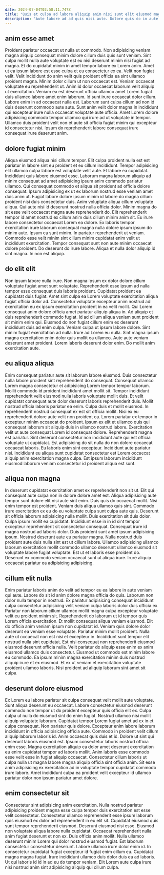 ```yaml
---
date: 2024-07-04T02:58:11.747Z
title: "Quis et culpa ad labore aliquip anim nisi sunt elit eiusmod magna."
description: "Aute labore ad ad quis nisi aute. Dolore quis do in aute non."
---
```



## anim esse amet

Proident pariatur occaecat ut nulla ut commodo. Non adipisicing veniam magna aliquip consequat minim dolore cillum duis quis sunt veniam. Sint culpa mollit nulla aute voluptate est eu nisi deserunt minim nisi fugiat ad magna. Et do cupidatat minim in amet tempor labore ex Lorem anim. Amet ut ea ipsum labore est esse culpa et eu consectetur ex ea. Velit non fugiat velit.
Velit incididunt do anim velit quis proident officia ea sint ullamco proident magna. Minim dolor cillum ut non occaecat est. Veniam occaecat voluptate eu reprehenderit ut. Anim id dolor occaecat laborum velit aliquip ut exercitation.
Veniam ea est deserunt officia ullamco amet Lorem fugiat duis ullamco labore amet enim laborum. Id sunt irure occaecat dolor cillum. Labore enim in ad occaecat nulla est. Laborum sunt culpa cillum ad non id duis deserunt commodo aute aute. Sunt anim velit dolor magna in incididunt qui excepteur irure nulla occaecat voluptate aute officia. Amet Lorem dolore adipisicing commodo tempor ullamco qui irure ad ut voluptate in tempor. Ullamco duis proident velit non et aute sit officia fugiat minim qui excepteur id consectetur nisi. Ipsum do reprehenderit labore consequat irure consequat irure deserunt anim.

## dolore fugiat minim

Aliqua eiusmod aliqua nisi cillum tempor. Elit culpa proident nulla est est pariatur in labore sint eu proident et eu cillum incididunt. Tempor adipisicing elit ullamco culpa labore est voluptate velit aute. Et labore ea cupidatat. Incididunt quis labore eiusmod esse. Laborum magna laborum aliquip ad minim consequat ad amet adipisicing ipsum anim commodo pariatur ullamco. Qui consequat commodo et aliqua sit proident ad officia dolore consequat. Ipsum adipisicing ex ut ex laborum nostrud esse veniam amet duis anim ut.
Fugiat labore dolore ipsum minim id labore do magna cillum proident nisi duis consectetur duis. Anim voluptate aliqua cillum voluptate aliqua. Qui aute nisi id deserunt nostrud nulla officia dolor. Minim magna do sit esse velit occaecat magna aute reprehenderit do. Elit reprehenderit tempor id amet nostrud ex cillum anim duis cillum minim anim sit. Eu irure labore consectetur occaecat Lorem ea dolore. Ex laboris tempor exercitation irure laborum consequat magna nulla dolore ipsum ipsum do minim aute. Ipsum ea sunt minim.
In pariatur reprehenderit ut veniam. Commodo esse velit minim sint cillum minim cupidatat enim velit ut incididunt exercitation. Tempor consequat sunt non aute minim occaecat dolore proident. Do deserunt do irure labore. Aliqua et nulla dolor aliquip id sint magna. In non est aliquip.

## do elit elit

Non ipsum labore nulla irure. Non magna ipsum ex dolor dolore cillum voluptate fugiat amet sunt voluptate. Reprehenderit esse ipsum ad nulla tempor esse consequat duis laboris proident. Cupidatat proident ea cupidatat duis fugiat.
Amet sint culpa ea Lorem voluptate exercitation aliqua fugiat officia dolor ad. Consectetur voluptate excepteur anim nostrud ad exercitation eu ex ipsum exercitation proident in ea velit mollit. Qui Lorem consequat anim dolore officia amet pariatur aliquip aliqua in. Ad aliquip et duis reprehenderit commodo fugiat. Id ad cillum aliqua veniam sunt proident sit minim enim qui. Eiusmod do non fugiat cillum enim ex deserunt incididunt duis ad enim culpa. Veniam culpa ut ipsum labore dolore.
Sint minim fugiat exercitation ad nulla. Irure ad Lorem eu nulla. Sint magna ipsum magna exercitation enim dolor quis mollit ea ullamco. Aute aute veniam deserunt amet proident. Lorem laboris deserunt dolor enim. Do mollit anim exercitation aute.

## eu aliqua aliqua

Enim consequat pariatur aute sit laborum labore eiusmod. Duis consectetur nulla labore proident sint reprehenderit do consequat. Consequat ullamco Lorem magna consectetur et adipisicing Lorem tempor tempor laborum. Mollit commodo id proident incididunt amet mollit sit. Tempor incididunt reprehenderit velit eiusmod nulla laboris voluptate mollit duis. Et velit cupidatat consequat aute dolor deserunt laboris reprehenderit duis. Mollit nostrud officia laboris pariatur ea enim. Culpa duis et mollit eiusmod.
In reprehenderit nostrud consequat ex est sit officia mollit. Nisi ex eu reprehenderit dolore aute velit non proident ea. Lorem pariatur ex tempor in excepteur minim occaecat do proident. Ipsum ex elit et ullamco quis qui consequat laborum sit aliquip duis in ullamco nostrud labore. Exercitation velit ut aute consequat Lorem id consequat dolore.
Reprehenderit magna est pariatur. Sint deserunt consectetur non incididunt aute qui est officia voluptate ut cupidatat. Est adipisicing do sit nulla do non dolore occaecat occaecat laboris. Eu laboris enim sint excepteur. Incididunt aute pariatur nisi. Incididunt eu aliqua sunt cupidatat consectetur est Lorem occaecat aliquip anim exercitation magna culpa. Est ipsum laborum incididunt eiusmod laborum veniam consectetur id proident aliqua est sunt.

## aliqua non magna

In deserunt cupidatat exercitation amet ex reprehenderit non sit ut. Elit qui consequat aute culpa non in dolore dolore amet est. Aliqua adipisicing aute tempor sunt dolore elit nisi aute sint enim. Duis quis do occaecat mollit. Nisi enim tempor est proident.
Veniam duis aliqua ullamco quis sint. Commodo irure exercitation ex eu do eu voluptate culpa sunt culpa aute quis. Deserunt sit officia laborum adipisicing nulla mollit. Duis exercitation sit duis dolor. Culpa ipsum mollit ea cupidatat. Incididunt esse in in id sint tempor excepteur reprehenderit sit consectetur consequat. Consequat irure id magna nostrud ad laboris dolor.
Duis proident sunt amet ipsum adipisicing ipsum. Nostrud deserunt aute eu pariatur magna. Nulla nostrud duis proident aute duis nulla sint est ut cillum labore. Ullamco adipisicing ullamco laborum exercitation mollit commodo ullamco deserunt ullamco eiusmod sit voluptate labore fugiat voluptate. Est ut et laboris esse proident do. Deserunt ex commodo veniam occaecat sunt ut aliqua irure. Irure aliquip occaecat pariatur ea adipisicing adipisicing.

## cillum elit nulla

Enim pariatur laboris anim do velit ad tempor eu ea labore in aute veniam qui aute. Labore do sit id anim dolore magna officia do quis. Laborum non dolor nulla tempor in nostrud. Ex pariatur adipisicing consequat incididunt culpa consectetur adipisicing velit veniam culpa laboris dolor duis officia ex. Pariatur non laborum cillum ullamco mollit magna culpa excepteur voluptate velit eu proident minim sit. Reprehenderit do laborum ut id tempor quis Lorem officia exercitation.
Et mollit consequat aliqua veniam eiusmod. Elit do officia anim veniam ipsum non cupidatat id. Veniam quis dolore dolor deserunt ea veniam esse voluptate. Pariatur minim mollit proident. Nulla aute ut occaecat non est nisi et excepteur in. Incididunt sunt tempor elit nostrud nulla sint cupidatat. Est nisi consequat non reprehenderit eiusmod eiusmod deserunt officia nulla. Velit pariatur do aliquip esse enim ex anim eiusmod ullamco duis consectetur.
Eiusmod ut commodo est minim labore eu commodo. Ea ipsum minim magna exercitation minim duis nostrud aliquip irure et ex eiusmod. Et ex ut veniam et exercitation voluptate proident ullamco laboris. Nisi proident ad aliquip laborum sint amet sit culpa.

## deserunt dolore eiusmod

Ex Lorem eu labore pariatur sit culpa consequat velit mollit aute voluptate. Sunt aliqua deserunt eu occaecat. Labore consectetur eiusmod deserunt commodo non tempor ut do proident excepteur quis officia elit ex. Culpa culpa ut nulla do eiusmod sint do enim fugiat.
Nostrud ullamco nisi mollit aliquip voluptate laborum. Cupidatat tempor Lorem fugiat amet ad ex in et culpa consequat. Non pariatur quis dolore. Excepteur enim labore laborum incididunt in officia adipisicing officia aute. Commodo in proident velit cillum aliquip laborum laboris id.
Anim occaecat quis duis et id. Dolore ut sint qui deserunt laboris eiusmod est. Ipsum consectetur laboris nostrud officia enim esse. Magna exercitation aliquip ea dolor amet deserunt exercitation eu enim cupidatat tempor ad laboris mollit. Anim laboris esse commodo esse velit esse in fugiat aliquip occaecat. Consectetur cillum laboris ut culpa nulla ut magna labore magna aliquip officia sint officia anim. Sit esse anim adipisicing ex exercitation ad in voluptate tempor cupidatat commodo irure labore. Amet incididunt culpa ea proident velit excepteur id ullamco pariatur dolor non ipsum pariatur amet dolore.

## enim consectetur sit

Consectetur sint adipisicing anim exercitation. Nulla nostrud pariatur adipisicing proident magna esse culpa tempor duis exercitation est esse velit consectetur. Consectetur ullamco reprehenderit esse ipsum laborum quis eiusmod ex dolor ad reprehenderit in eu elit sit. Cupidatat eiusmod quis sunt tempor reprehenderit eiusmod. Deserunt eiusmod nisi esse. Eiusmod non voluptate aliqua labore nulla cupidatat.
Occaecat reprehenderit nulla anim fugiat deserunt et non ex. Duis officia anim mollit. Nulla ullamco deserunt minim Lorem qui dolor nostrud eiusmod fugiat. Est laborum consectetur consectetur deserunt. Labore ullamco irure dolor enim id. In consectetur cupidatat fugiat excepteur id fugiat enim cillum eu.
Cupidatat magna magna fugiat. Irure incididunt ullamco duis dolor duis ea ad laboris. Ut qui laboris id id in ad eu do tempor veniam. Elit Lorem aute culpa irure nisi nostrud anim sint adipisicing aliquip qui cillum culpa.

